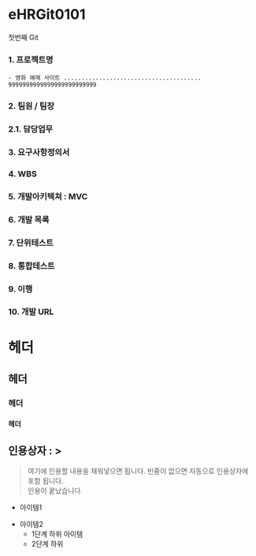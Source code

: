 # eHRGit0101
첫번째 Git

### 1. 프로젝트명
    - 영화 예매 사이트 .......................................  
    9999999999999999999999999
   
    
### 2. 팀원 / 팀장
### 2.1. 담당업무
### 3. 요구사항정의서
### 4. WBS
### 5. 개발아키텍쳐 : MVC
### 6. 개발 목록
### 7. 단위테스트
### 8. 통합테스트
### 9. 이행
### 10. 개발 URL


 # 헤더
 ## 헤더
 ### 헤더
#### 헤더

## 인용상자 : >
> 여기에 인용할 내용을 채워넣으면 됩니다.
빈줄이 없으면 자동으로 인용상자에 포함 됩니다.  
인용이 꿑났습니다.

- 아이템1
+ 아이템2
  - 1단계 하위 아이템
  * 2단계 하위 
